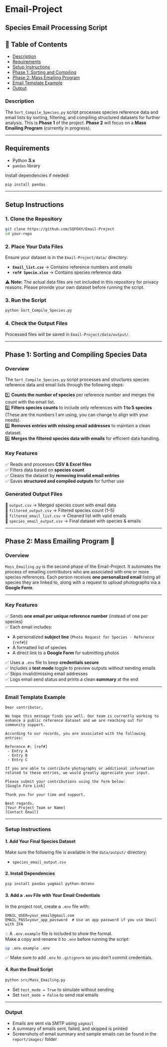 # **Email-Project**  

## **Species Email Processing Script**  
## 📑 Table of Contents
- [Description](#description)
- [Requirements](#requirements)
- [Setup Instructions](#setup-instructions)
- [Phase 1: Sorting and Compiling](#phase-1-sorting-and-compiling-species-data)
- [Phase 2: Mass Emailing Program](#phase-2-mass-emailing-program-)
- [Email Template Example](#email-template-example)
- [Output](#output)

### **Description**  
The `Sort_Compile_Species.py` script processes species reference data and email lists by sorting, filtering, and compiling structured datasets for further analysis. This is **Phase 1** of the project. **Phase 2** will focus on a **Mass Emailing Program** (currently in progress).  

---

## **Requirements**  
- Python **3.x**  
- `pandas` library  

Install dependencies if needed:  
```bash
pip install pandas
```

---

## **Setup Instructions**  

### **1. Clone the Repository**  
```bash
git clone https://github.com/SQFOXY/Email-Project
cd your-repo
```

### **2. Place Your Data Files**  
Ensure your dataset is in the `Email-Project/data/` directory:  
- **`Email_list.csv`** → Contains reference numbers and emails  
- **`ref# Specie.xlsx`** → Contains species reference data  

⚠ **Note:** The actual data files are not included in this repository for privacy reasons. Please provide your own dataset before running the script.  

### **3. Run the Script**  
```bash
python Sort_Compile_Species.py
```

### **4. Check the Output Files**  
Processed files will be saved in `Email-Project/data/output/`.  

---

## **Phase 1: Sorting and Compiling Species Data**  

### **Overview**  
The `Sort_Compile_Species.py` script processes and structures species reference data and email lists through the following steps:  

1️⃣ **Counts the number of species** per reference number and merges the count with the email list.  
2️⃣ **Filters species counts** to include only references with **1 to 5 species** (These are the numbers I am using, you can change to align with your needs).  
3️⃣ **Removes entries with missing email addresses** to maintain a clean dataset.  
4️⃣ **Merges the filtered species data with emails** for efficient data handling.  

### **Key Features**  
✅ Reads and processes **CSV & Excel files**  
✅ Filters data based on **species count**  
✅ Cleans the dataset by **removing invalid email entries**  
✅ Saves **structured and compiled outputs** for further use  

### **Generated Output Files**  
📂 `output.csv` → Merged species count with email data  
📂 `filtered_output.csv` → Filtered species count (1–5)  
📂 `filtered_email_list.csv` → Cleaned list with valid emails  
📂 `species_email_output.csv` → Final dataset with species & emails  

---

## **Phase 2: Mass Emailing Program** 🚀  

### **Overview**  
`Mass_Emailing.py` is the second phase of the Email-Project. It automates the process of emailing contributors who are associated with one or more species references. Each person receives **one personalized email** listing all species they are linked to, along with a request to upload photographs via a **Google Form**.

---

### **Key Features**  
✅ Sends **one email per unique reference number** (instead of one per species)  
✅ Each email includes:
  - A personalized **subject line** (`Photo Request for Species - Reference {ref#}`)  
  - A formatted list of species  
  - A direct link to a **Google Form** for submitting photos  

✅ Uses a `.env` file to keep **credentials secure**  
✅ Includes a **test mode** toggle to preview outputs without sending emails  
✅ Skips invalid/missing email addresses  
✅ Logs email send status and prints a clean **summary** at the end  

---

### **Email Template Example**

```text
Dear contributor,

We hope this message finds you well. Our team is currently working to enhance a public reference dataset and we are reaching out for community support.

According to our records, you are associated with the following entries:

Reference #: [ref#]
 - Entry A
 - Entry B
 - Entry C

If you are able to contribute photographs or additional information related to these entries, we would greatly appreciate your input.

Please submit your contributions using the form below:
[Google Form Link]

Thank you for your time and support.

Best regards,  
[Your Project Team or Name]  
[Contact Email]
```

---

### **Setup Instructions**

#### **1. Add Your Final Species Dataset**  
Make sure the following file is available in the `data/output/` directory:
- `species_email_output.csv`

#### **2. Install Dependencies**  
```bash
pip install pandas yagmail python-dotenv
```

#### **3. Add a `.env` File with Your Email Credentials**  
In the project root, create a `.env` file with:
```env
EMAIL_USER=your_email@gmail.com
EMAIL_PASS=your_app_password  # Use an app password if you use Gmail with 2FA
```
💡 A `.env.example` file is included to show the format.  
Make a copy and rename it to `.env` before running the script:
```bash
cp .env.example .env
```

✅ Make sure to add `.env` to `.gitignore` so you don’t commit credentials.

#### **4. Run the Email Script**
```bash
python src/Mass_Emailing.py
```

- Set `test_mode = True` to simulate without sending  
- Set `test_mode = False` to send real emails  

---

### **Output**
- Emails are sent via SMTP using `yagmail`  
- A summary of emails sent, failed, and skipped is printed  
- Screenshots of email summary and sample emails can be found in the `report/images/` folder

